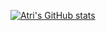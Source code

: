 [![Atri's GitHub stats](https://github-readme-stats.vercel.app/api?username=atri10)](https://github.com/anuraghazra/github-readme-stats)



